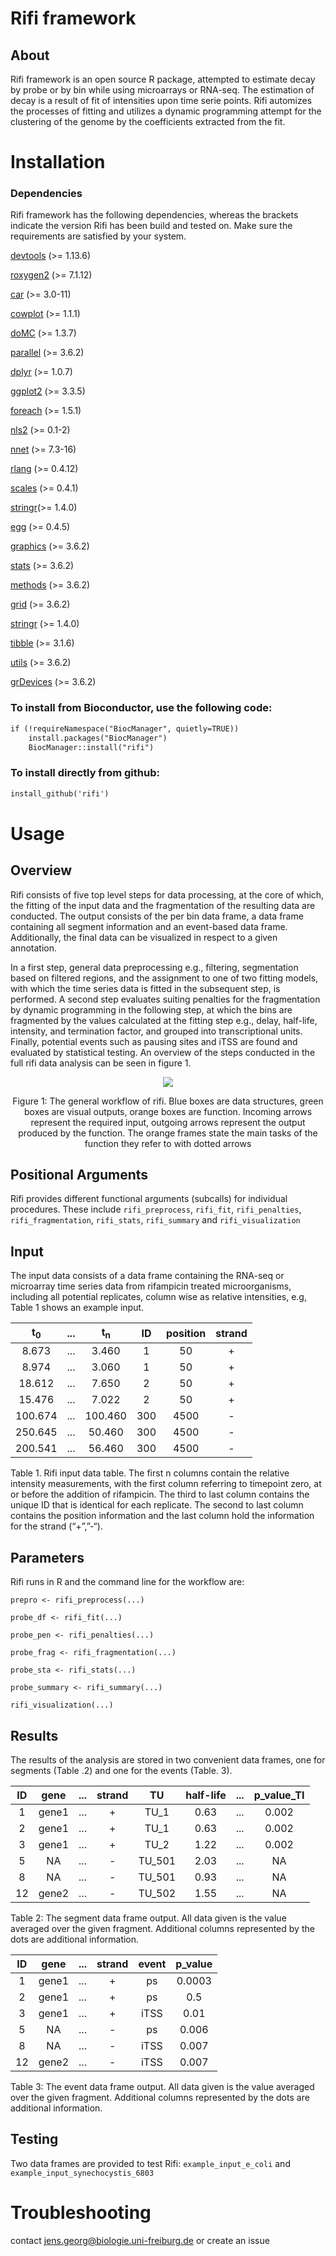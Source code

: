 # Rifi framework

## About
Rifi framework is an open source R package, attempted to estimate decay by probe or by bin while using microarrays or RNA-seq. The estimation of decay is a result of fit of intensities upon time serie points. Rifi automizes the processes of fitting and utilizes a dynamic programming attempt for the clustering of the genome by the coefficients extracted from the fit. 

# Installation 

### Dependencies

Rifi framework has the following dependencies, whereas the brackets indicate the version Rifi has been build and tested on. Make sure the requirements are satisfied by your system. 

  [devtools](https://www.rdocumentation.org/packages/devtools/versions/1.13.6) (>= 1.13.6)
  
  [roxygen2](https://cran.r-project.org/web/packages/roxygen2/index.html) (>= 7.1.12)

  [car](https://www.rdocumentation.org/packages/car/versions/3.0-11) (>= 3.0-11)
  
  [cowplot](https://www.rdocumentation.org/packages/cowplot/versions/1.1.1) (>= 1.1.1)
  
  [doMC](https://cran.r-project.org/web/packages/doMC/index.html) (>= 1.3.7)
  
  [parallel](https://rdocumentation.org/packages/parallel/versions/3.6.2) (>= 3.6.2)
  
  [dplyr](https://www.rdocumentation.org/packages/dplyr/versions/0.7.8) (>= 1.0.7)
  
  [ggplot2](https://ggplot2.tidyverse.org/) (>= 3.3.5)
  
  [foreach](https://rdocumentation.org/packages/foreach/versions/1.5.1) (>= 1.5.1)
  
  [nls2](https://www.rdocumentation.org/packages/nls2/versions/0.1-2/topics/nls2) (>= 0.1-2)
  
  [nnet](https://cran.r-project.org/web/packages/nnet/index.html) (>= 7.3-16)
  
  [rlang](https://cran.r-project.org/web/packages/rlang/index.html) (>= 0.4.12)
  
  [scales](https://www.rdocumentation.org/packages/scales/versions/0.4.1) (>= 0.4.1)
    
  [stringr](https://www.rdocumentation.org/packages/stringr/versions/1.4.0)(>= 1.4.0)
    
  [egg](https://www.rdocumentation.org/packages/egg/versions/0.4.5/topics/ggarrange) (>= 0.4.5) 
  
  [graphics](https://rdocumentation.org/packages/graphics/versions/3.6.2) (>= 3.6.2) 
  
  [stats](https://rdocumentation.org/packages/stats/versions/3.6.2) (>= 3.6.2) 
  
  [methods](https://rdocumentation.org/packages/methods/versions/3.6.2) (>= 3.6.2) 
  
  [grid](https://www.rdocumentation.org/packages/graphics/versions/3.6.2/topics/grid) (>= 3.6.2) 

  [stringr](https://rdocumentation.org/packages/stringr/versions/1.4.0) (>= 1.4.0) 

  [tibble](https://rdocumentation.org/packages/tibble/versions/3.1.6) (>= 3.1.6) 

  [utils](https://rdocumentation.org/packages/utils/versions/3.6.2) (>= 3.6.2) 

  [grDevices](https://rdocumentation.org/packages/grDevices/versions/3.6.2) (>= 3.6.2) 

### To install from Bioconductor, use the following code:
```html
if (!requireNamespace("BiocManager", quietly=TRUE))
    install.packages("BiocManager")
    BiocManager::install("rifi")
```

### To install directly from github:
```html
install_github('rifi')
```

# Usage

## Overview

Rifi consists of five top level steps for data processing, at the core of which, the fitting of the input data and the fragmentation of the resulting data are conducted. The output consists of the per bin data frame, a data frame containing all segment information and an event-based data frame. Additionally, the final data can be visualized in respect to a given annotation. 

In a first step, general data preprocessing e.g., filtering, segmentation based on filtered regions, and the assignment to one of two fitting models, with which the time series data is fitted in the subsequent step, is performed. A second step evaluates suiting penalties for the fragmentation by dynamic programming in the following step, at which the bins are fragmented by the values calculated at the fitting step e.g., delay, half-life, intensity, and termination factor, and grouped into transcriptional units. Finally, potential events such as pausing sites and iTSS are found and evaluated by statistical testing. An overview of the steps conducted in the full rifi data analysis can be seen in figure 1.

<p align="center">
  <img src="https://github.com/CyanolabFreiburg/rifi/blob/main/vignettes/principle.png"/>
</p>

<p align="center">
Figure 1: The general workflow of rifi. Blue boxes are data structures, green boxes are visual outputs, orange boxes are function. Incoming arrows represent the required input, outgoing arrows represent the output produced by the function. The orange frames state the main tasks of the function they refer to with dotted arrows
</p>


## Positional Arguments

Rifi provides different functional arguments (subcalls) for individual procedures. These include `rifi_preprocess`, `rifi_fit`, `rifi_penalties`, `rifi_fragmentation`, `rifi_stats`, `rifi_summary` and `rifi_visualization`


## Input 

The input data consists of a data frame containing the RNA-seq or microarray time series data from
rifampicin treated microorganisms, including all potential replicates, column wise as relative
intensities, e.g, Table 1 shows an example input.

t<sub>0</sub> | ... | t<sub>n</sub> | ID   | position   | strand |
  :---:   | :--:| :---:    | :--: | :---:      | :---:  |
  8.673   | ... | 3.460    | 1    | 50         | +      |
  8.974   | ... | 3.060    | 1    | 50         | +      |
  18.612  | ... | 7.650    | 2    | 50         | +      |
  15.476  | ... | 7.022    | 2    | 50         | +      |
  100.674 | ... | 100.460  | 300  | 4500       | -      |
  250.645 | ... | 50.460   | 300  | 4500       | -      |
  200.541 | ... | 56.460   | 300  | 4500       | -      |

Table 1. Rifi input data table. The first n columns contain the relative intensity measurements, with the first column referring to timepoint zero, at or before the addition of rifampicin. The third to last column contains the unique ID that is identical for each replicate. The second to last column contains the position information and the last column hold the information for the strand (“+”,”-“).

## Parameters

Rifi runs in R and the command line for the workflow are: 

`prepro <- rifi_preprocess(...)`

`probe_df <- rifi_fit(...)`

`probe_pen <- rifi_penalties(...)`

`probe_frag <- rifi_fragmentation(...)`

`probe_sta <- rifi_stats(...)`

`probe_summary <- rifi_summary(...)`

`rifi_visualization(...)`

## Results

The results of the analysis are stored in two convenient data frames, one for segments (Table .2) and one for the events (Table. 3).

ID    | gene  | ...  | strand| TU     | half-life |...    |p_value_TI|
:---: | :--:  | :---:| :--:  | :---:  | :---:     | :---: | :---:    |   
1     | gene1 | ...  | +     | TU_1   | 0.63      |...    |0.002     |
2     | gene1 | ...  | +     | TU_1   | 0.63      | ...   |0.002     |  
3     | gene1 | ...  | +     | TU_2   | 1.22      |...    |0.002     |
5     | NA    | ...  | -     | TU_501 | 2.03      | ...   | NA       |  
8     | NA    | ...  | -     | TU_501 | 0.93      |...    | NA       |
12    | gene2 | ...  | -     | TU_502 | 1.55      | ...   | NA       |  


Table 2: The segment data frame output. All data given is the value averaged over the given fragment. Additional columns represented by the dots are additional information.

ID    | gene  | ...  | strand| event  | p_value  |
:---: | :--:  | :---:| :--:  | :---:  | :---:    |   
1     | gene1 | ...  | +     | ps     | 0.0003   |
2     | gene1 | ...  | +     | ps     | 0.5      | 
3     | gene1 | ...  | +     | iTSS   | 0.01     |
5     | NA    | ...  | -     | ps     | 0.006    | 
8     | NA    | ...  | -     | iTSS   | 0.007    |
12    | gene2 | ...  | -     | iTSS   | 0.007    |

Table 3: The event data frame output. All data given is the value averaged over the given fragment. Additional columns represented by the dots are additional information.

## Testing

Two data frames are provided to test Rifi: `example_input_e_coli` and `example_input_synechocystis_6803`

# Troubleshooting

contact jens.georg@biologie.uni-freiburg.de or create an issue
